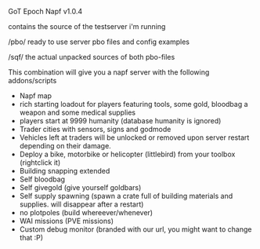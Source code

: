 GoT Epoch Napf v1.0.4

contains the source of the testserver i'm running

/pbo/ ready to use server pbo files and config examples

/sqf/ the actual unpacked sources of both pbo-files


This combination will give you a napf server with the following addons/scripts

- Napf map
- rich starting loadout for players featuring tools, some gold, bloodbag a weapon and some medical supplies
- players start at 9999 humanity (database humanity is ignored)
- Trader cities with sensors, signs and godmode
- Vehicles left at traders will be unlocked or removed upon server restart depending on their damage.
- Deploy a bike, motorbike or helicopter (littlebird) from your toolbox (rightclick it)
- Building snapping extended
- Self bloodbag
- Self givegold (give yourself goldbars)
- Self supply spawning (spawn a crate full of building materials and supplies. will disappear after a restart)
- no plotpoles (build whereever/whenever)
- WAI missions (PVE missions)
- Custom debug monitor (branded with our url, you might want to change that :P)
